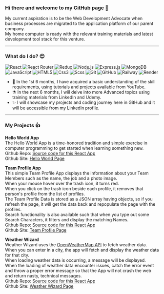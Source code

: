 <!--- My GitHub personal profile page -->

### Hi there and welcome to my GitHub page 👋

My current aspiration is to be the Web Development Advocate when business processes are migrated to the application platform of our parent company.<br>
My home computer is ready with the relevant training materials and latest development tool stack for this venture.

---

### What do I do? 😊

<p>
  <img alt="React" src="https://img.shields.io/badge/React-61DAFB?logo=react&logoColor=black&style=for-the-badge" />
  <img alt="React Router" src="https://img.shields.io/badge/React Router-CA4245?logo=react router&logoColor=white&style=for-the-badge" />
  <img alt="Redux" src="https://img.shields.io/badge/Redux-764ABC?logo=redux&logoColor=white&style=for-the-badge" />
  <img alt="Node.js" src="https://img.shields.io/badge/Node.js-339933?logo=node.js&logoColor=white&style=for-the-badge" />
  <img alt="Express.js" src="https://img.shields.io/badge/Express.js-581845?logo=express.js&logoColor=white&style=for-the-badge" />
  <img alt="MongoDB" src="https://img.shields.io/badge/MongoDB-47A24B?logo=MongoDB&logoColor=white&style=for-the-badge" />
  <img alt="JavaScript" src="https://img.shields.io/badge/JavaScript-F7DF1E?logo=javascript&logoColor=black&style=for-the-badge" />
  <img alt="HTML5" src="https://img.shields.io/badge/HTML5-E34F26?logo=html5&logoColor=white&style=for-the-badge" />
  <img alt="Css3" src="https://img.shields.io/badge/CSS3-1572B6?logo=css3&logoColor=white&style=for-the-badge" />
  <img alt="Scss" src="https://img.shields.io/badge/Sass-CC6699?logo=sass&logoColor=white&style=for-the-badge" />
  <img alt="Git" src="https://img.shields.io/badge/Git-F05032?logo=git&logoColor=white&style=for-the-badge" />
  <img alt="GitHub" src="https://img.shields.io/badge/GitHub-181717?logo=github&logoColor=white&style=for-the-badge" />
  <img alt="Railway" src="https://img.shields.io/badge/Railway-0B0D0E?logo=railway&logoColor=white&style=for-the-badge" />
  <img alt="Render" src="https://img.shields.io/badge/Render-46E3B7?logo=render&logoColor=black&style=for-the-badge" />
 </p>

- 🤞 In the 1st 6 months, I have acquired a basic understanding of the skill requirements, using tutorials and projects available from YouTube.
- ⚗️ In the next 6 months, I wiil delve into more Advanced topics using training materials from LinkedIn and Udemy.
- ✨ I will showcase my projects and coding journey here in GitHub and it will be accessible from my LinkedIn profile.

---

### My Projects 👍

<b>Hello World App</b><br>
The Hello World App is a time-honored tradition and simple exercise in computer programming to get started when learning something new.<br>
Github Repo: <a href="https://github.com/andym388/a01_1hello-world">Source code for this React App</a><br>
Github Site: <a href="https://andym388.github.io/a01_1hello-world/">Hello World Page</a><br>

<b>Team Profile App</b><br>
This simple Team Profile App displays the information about your Team Members such as the name, the job and a photo image.<br>
When your mouse hover over the trash icon, it turns red.<br>
When you click on the trash icon beside each profile, it removes that person's profile from the list of profiles.<br>
The Team Profile Data is stored as a JSON array having objects, so if you refresh the page, it will get the data back and repopulate the page with the profiles.<br>
Search functionality is also available such that when you type out some Search Characters, it filters and display the matching Names.<br>
Github Repo: <a href="https://github.com/andym388/a02_1team-profile">Source code for this React App</a><br>
Github Site: <a href="https://andym388.github.io/a02_1team-profile/">Team Profile Page</a><br>

<b>Weather Wizard</b><br>
Weather Wizard uses the <a href="https://openweathermap.org/api">OpenWeatherMap API</a> to fetch weather data.<br>
When you can enter in a city, the app will fetch and display the weather data for that city.<br>
When loading weather data is occurring, a message will be displayed.<br>
When the loading of weather data encounter issues, catch the error event and throw a proper error message so that the App will not crash the web and return nasty, technical messages.<br>
Github Repo: <a href="https://github.com/andym388/a03_1weather-wizard">Source code for this React App</a><br>
Github Site: <a href="https://andym388.github.io/a03_1weather-wizard/">Weather Wizard Page</a><br>
